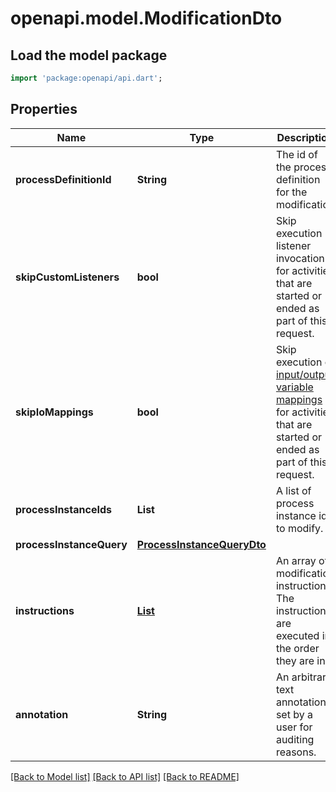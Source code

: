 # openapi.model.ModificationDto

## Load the model package
```dart
import 'package:openapi/api.dart';
```

## Properties
Name | Type | Description | Notes
------------ | ------------- | ------------- | -------------
**processDefinitionId** | **String** | The id of the process definition for the modification | [optional] 
**skipCustomListeners** | **bool** | Skip execution listener invocation for activities that are started or ended as part of this request. | [optional] 
**skipIoMappings** | **bool** | Skip execution of [input/output variable mappings](https://docs.camunda.org/manual/7.20/user-guide/process-engine/variables/#input-output-variable-mapping) for activities that are started or ended as part of this request. | [optional] 
**processInstanceIds** | **List<String>** | A list of process instance ids to modify. | [optional] [default to const []]
**processInstanceQuery** | [**ProcessInstanceQueryDto**](ProcessInstanceQueryDto.md) |  | [optional] 
**instructions** | [**List<MultipleProcessInstanceModificationInstructionDto>**](MultipleProcessInstanceModificationInstructionDto.md) | An array of modification instructions. The instructions are executed in the order they are in.  | [optional] [default to const []]
**annotation** | **String** | An arbitrary text annotation set by a user for auditing reasons. | [optional] 

[[Back to Model list]](../README.md#documentation-for-models) [[Back to API list]](../README.md#documentation-for-api-endpoints) [[Back to README]](../README.md)


